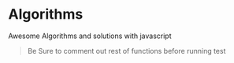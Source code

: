 # Algorithms
Awesome Algorithms and solutions with javascript
> Be Sure to comment out rest of functions before running test
